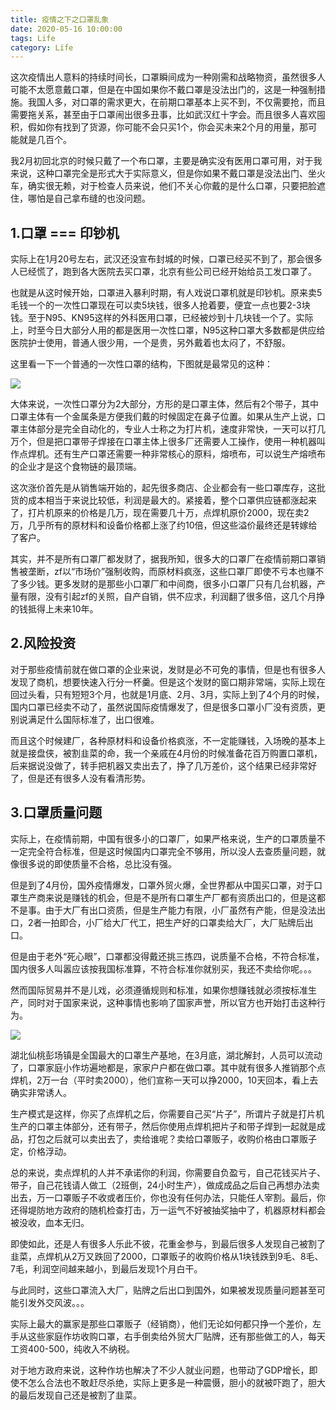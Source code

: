 ```yaml
---
title: 疫情之下之口罩乱象
date: 2020-05-16 10:00:00
tags: Life
category: Life
---
```

这次疫情出人意料的持续时间长，口罩瞬间成为一种刚需和战略物资，虽然很多人可能不太愿意戴口罩，但是在中国如果你不戴口罩是没法出门的，这是一种强制措施。我国人多，对口罩的需求更大，在前期口罩基本上买不到，不仅需要抢，而且需要拖关系，甚至由于口罩闹出很多丑事，比如武汉红十字会。而且很多人喜欢囤积，假如你有找到了货源，你可能不会只买1个，你会买未来2个月的用量，那可能就是几百个。

我2月初回北京的时候只戴了一个布口罩，主要是确实没有医用口罩可用，对于我来说，这种口罩完全是形式大于实际意义，但是你如果不戴口罩是没法出门、坐火车，确实很无赖，对于检查人员来说，他们不关心你戴的是什么口罩，只要把脸遮住，哪怕是自己拿布缝的也没问题。

<!--more-->

## 1.口罩 === 印钞机
实际上在1月20号左右，武汉还没宣布封城的时候，口罩已经买不到了，那会很多人已经慌了，跑到各大医院去买口罩，北京有些公司已经开始给员工发口罩了。

也就是从这时候开始，口罩进入暴利时期，有人戏说口罩机就是印钞机。原来卖5毛钱一个的一次性口罩现在可以卖5块钱，很多人抢着要，便宜一点也要2-3块钱。至于N95、KN95这样的外科医用口罩，已经被炒到十几块钱一个了。实际上，时至今日大部分人用的都是医用一次性口罩，N95这种口罩大多数都是供应给医院护士使用，普通人很少用，一个是贵，另外戴着也太闷了，不舒服。

这里看一下一个普通的一次性口罩的结构，下图就是最常见的这种：

<img src = "/images/2020-05-16.jpeg"/>

大体来说，一次性口罩分为2大部分，方形的是口罩主体，然后有2个带子，其中口罩主体有一个金属条是方便我们戴的时候固定在鼻子位置。如果从生产上说，口罩主体部分是完全自动化的，专业人士称之为打片机，速度非常快，一天可以打几万个，但是把口罩带子焊接在口罩主体上很多厂还需要人工操作，使用一种机器叫作点焊机。还有生产口罩还需要一种非常核心的原料，熔喷布，可以说生产熔喷布的企业才是这个食物链的最顶端。

这次涨价首先是从销售端开始的，起先很多商店、企业都会有一些口罩库存，这批货的成本相当于来说比较低，利润是最大的。紧接着，整个口罩供应链都涨起来了，打片机原来的价格是几万，现在需要几十万，点焊机原价2000，现在卖2万，几乎所有的原材料和设备价格都上涨了约10倍，但这些溢价最终还是转嫁给了客户。

其实，并不是所有口罩厂都发财了，据我所知，很多大的口罩厂在疫情前期口罩销售被垄断，zf以“市场价”强制收购，而原材料疯涨，这些口罩厂即使不亏本也赚不了多少钱。更多发财的是那些小口罩厂和中间商，很多小口罩厂只有几台机器，产量有限，没有引起zf的关照，自产自销，供不应求，利润翻了很多倍，这几个月挣的钱抵得上未来10年。

## 2.风险投资
对于那些疫情前就在做口罩的企业来说，发财是必不可免的事情，但是也有很多人发现了商机，想要快速入行分一杯羹。但是这个发财的窗口期非常端，实际上现在回过头看，只有短短3个月，也就是1月底、2月、3月，实际上到了4个月的时候，国内口罩已经卖不动了，虽然说国际疫情爆发了，但是很多口罩小厂没有资质，更别说满足什么国际标准了，出口很难。

而且这个时候建厂，各种原材料和设备价格疯涨，不一定能赚钱，入场晚的基本上就是接盘侠，被割韭菜的命，我一个亲戚在4月份的时候准备花百万购置口罩机，后来据说没做了，转手把机器又卖出去了，挣了几万差价，这个结果已经非常好了，但是还有很多人没有看清形势。

## 3.口罩质量问题
实际上，在疫情前期，中国有很多小的口罩厂，如果严格来说，生产的口罩质量不一定完全符合标准，但是这时候国内口罩完全不够用，所以没人去查质量问题，就像很多说的即使质量不合格，总比没有强。

但是到了4月份，国外疫情爆发，口罩外贸火爆，全世界都从中国买口罩，对于口罩生产商来说是赚钱的机会，但是不是所有口罩生产厂都有资质出口的，但是这都不是事。由于大厂有出口资质，但是生产能力有限，小厂虽然有产能，但是没法出口，2者一拍即合，小厂给大厂代工，把生产好的口罩卖给大厂，大厂贴牌后出口。

但是由于老外“死心眼”，口罩都没得戴还挑三拣四，说质量不合格，不符合标准，国内很多人叫嚣应该按我国标准算，不符合标准你就别买，我还不卖给你呢。。。

然而国际贸易并不是儿戏，必须遵循规则和标准，如果你想赚钱就必须按标准生产，同时对于国家来说，这种事情也影响了国家声誉，所以官方也开始打击这种行为。

<img src = "/images/2020-05-16_1.png"/>

湖北仙桃彭场镇是全国最大的口罩生产基地，在3月底，湖北解封，人员可以流动了，口罩家庭小作坊遍地都是，家家户户都在做口罩。其中就有很多人推销那个点焊机，2万一台（平时卖2000），他们宣称一天可以挣2000，10天回本，看上去确实非常诱人。

生产模式是这样，你买了点焊机之后，你需要自己买“片子”，所谓片子就是打片机生产的口罩主体部分，还有带子，然后你使用点焊机把片子和带子焊到一起就是成品，打包之后就可以卖出去了，卖给谁呢？卖给口罩贩子，收购价格由口罩贩子定，价格浮动。

总的来说，卖点焊机的人并不承诺你的利润，你需要自负盈亏，自己花钱买片子、带子，自己花钱请人做工（2班倒，24小时生产），做成成品之后自己再想办法卖出去，万一口罩贩子不收或者压价，你也没有任何办法，只能任人宰割。最后，你还得堤防地方政府的随机检查打击，万一运气不好被抽奖抽中了，机器原材料都会被没收，血本无归。

即使如此，还是人有很多人乐此不彼，花重金参与，到最后很多人发现自己被割了韭菜，点焊机从2万又跌回了2000，口罩贩子的收购价格从1块钱跌到9毛、8毛、7毛，利润空间越来越小，到最后发现1个月白干。

与此同时，这些口罩流入大厂，贴牌之后出口到国外，如果被发现质量问题甚至可能引发外交风波。。。

实际上最大的赢家是那些口罩贩子（经销商），他们无论如何都只挣一个差价，左手从这些家庭作坊收购口罩，右手倒卖给外贸大厂贴牌，还有那些做工的人，每天工资400-500，纯收入不纳税。

对于地方政府来说，这种作坊也解决了不少人就业问题，也带动了GDP增长，即使不怎么合法也不敢赶尽杀绝，实际上更多是一种震慑，胆小的就被吓跑了，胆大的最后发现自己还是被割了韭菜。
